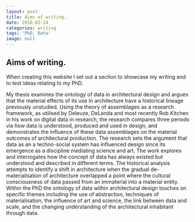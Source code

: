 ```yaml
---
layout: post
title: Aims of writing.
date: 2018-02-24
categories: writing
tags: 'PhD, Data'
image: null
---
```


## Aims of writing.

When creating this website I set out a section to showcase my writing and to test ideas relating to my PhD.

My thesis examines the ontology of data in architectural design and argues that the material effects of its use in architecture have a historical lineage previously unstudied. Using the theory of assemblages as a research framework, as utilised by Deleuze, DeLanda and most recently Rob Kitchen in his work on digital data in research, the research compares three periods via how data is understood, produced and used in design, and demonstrates the influence of these data assemblages on the material outcomes of architectural production. The research sets the argument that data as an a techno-social system has influenced design since its emergence as a discipline mediating science and art. The work explores and interrogates how the concept of data has always existed but understood and described in different terms. The historical analysis attempts to identify a shift in architecture when the gradual de-materialisation of architecture overlapped a point where the cultural consciousness of data passed from an immaterial into a material entity. Within the PhD the ontology of data within architectural design touches on specific themes including the use of abstraction, techniques of materialisation, the influence of art and science, the link between data and scale, and the changing understanding of the architectural inhabitant through data.
